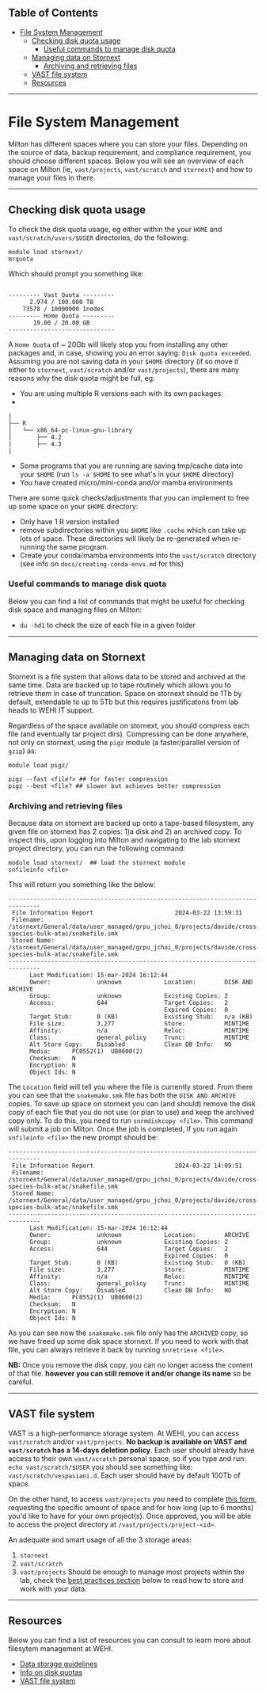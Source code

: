 ## Table of Contents
- [File System Management](#file-system-management)
  - [Checking disk quota usage](#checking-disk-quota-usage)
    - [Useful commands to manage disk quota](#useful-commands-to-manage-disk-quota)
  - [Managing data on Stornext](#managing-data-on-stornext)
    - [Archiving and retrieving files](#archiving-and-retrieving-files)
  - [VAST file system](#vast-file-system)
  - [Resources](#resources)
--------------------------------------------------

# File System Management

Milton has different spaces where you can store your files. Depending on the source of data, backup requirement, and compliance requirement, you should choose different spaces. Below you will see an overview of each space on Milton (ie, `vast/projects`, `vast/scratch` and `stornext`) and how to manage your files in there.

--------------------------------------------------

## Checking disk quota usage

To check the disk quota usage, eg either within the your `HOME` and `vast/scratch/users/$USER` directories, do the following:

```
module load stornext/
mrquota
```

Which should prompt you something like:

```

--------- Vast Quota ---------
      2.974 / 100.000 TB      
    73578 / 10000000 Inodes    
--------- Home Quota ---------
       19.00 / 20.00 GB       
------------------------------
```

A `Home Quota` of ~ 20Gb will likely stop you from installing any other packages and, in case, showing you an error saying: `Disk quota exceeded`. Assuming you are not saving data in your `$HOME` directory (if so move it either to `stornext`, `vast/scratch` and/or `vast/projects`), there are many reasons why the disk quota might be full, eg:
* You are using multiple R versions each with its own packages:
* 
```
│                   
├── R
│   └── x86_64-pc-linux-gnu-library
│       ├── 4.2
|       ├── 4.3
|
```
* Some programs that you are running are saving tmp/cache data into your `$HOME` (run `ls -a $HOME` to see what's in your `$HOME` directory)
* You have created micro/mini-conda and/or mamba environments 

There are some quick checks/adjustments that you can implement to free up some space on your `$HOME` directory:

* Only have 1 R version installed 
* remove subdirectories within you `$HOME` like `.cache` which can take up lots of space. These directories will likely be re-generated when re-running the same program.
* Create your conda/mamba environments into the `vast/scratch` directory (see info on `docs/creating-conda-envs.md` for this)

### Useful commands to manage disk quota 
Below you can find a list of commands that might be useful for checking disk space and managing files on Milton:

* `du -hd1` to check the size of each file in a given folder


--------------------------------------------------

## Managing data on Stornext

Stornext is a file system that allows data to be stored and archived at the same time. Data are backed up to tape routinely which allows you to retrieve them in case of truncation. Space on stornext should be 1Tb by default, extendable to up to 5Tb but this requires justificatons from lab heads to WEHI IT support.

Regardless of the space available on stornext, you should compress each file (and eventually tar project dirs). Compressing can be done anywhere, not only on stornext, using the `pigz` module (a faster/parallel version of `gzip`) as:
```
module load pigz/ 

pigz --fast <file?> ## for faster compression 
pigz --best <file? ## slower but achieves better compression

```

### Archiving and retrieving files

Because data on stornext are backed up onto a tape-based filesystem, any given file on stornext has 2 copies: 1)a disk and 2) an archived copy. To inspect this, upon logging into Milton and navigating to the lab stornext project directory, you can run the following command:

```
module load stornext/  ## load the stornext module
snfileinfo <file> 
```

This will return you something like the below:

```
-------------------------------------------------------------------------------
 File Information Report                       2024-03-22 13:59:31
 Filename:    /stornext/General/data/user_managed/grpu_jchoi_0/projects/davide/cross-species-bulk-atac/snakefile.smk
 Stored Name: /stornext/General/data/user_managed/grpu_jchoi_0/projects/davide/cross-species-bulk-atac/snakefile.smk
-------------------------------------------------------------------------------
      Last Modification: 15-mar-2024 16:12:44
      Owner:             unknown            Location:        DISK AND ARCHIVE
      Group:             unknown            Existing Copies: 2
      Access:            644                Target Copies:   2
                                            Expired Copies:  0
      Target Stub:       0 (KB)             Existing Stub:   n/a (KB)
      File size:         3,277              Store:           MINTIME
      Affinity:          n/a                Reloc:           MINTIME
      Class:             general_policy     Trunc:           MINTIME
      Alt Store Copy:    Disabled           Clean DB Info:   NO
      Media:      PC0552(1)  UB0600(2)  
      Checksum:   N
      Encryption: N
      Object Ids: N
```
The `Location` field will tell you where the file is currently stored. From there you can see that the `snakemake.smk` file has both the `DISK AND ARCHIVE` copies. To save up space on stornext you can (and should) remove the disk copy of each file that you do not use (or plan to use) and keep the archived copy only. To do this, you need to run `snrmdiskcopy <file>`. This command will submit a job on Milton. Once the job is completed, if you run again `snfileinfo <file>` the new prompt should be:

```
-------------------------------------------------------------------------------
 File Information Report                       2024-03-22 14:09:51
 Filename:    /stornext/General/data/user_managed/grpu_jchoi_0/projects/davide/cross-species-bulk-atac/snakefile.smk
 Stored Name: /stornext/General/data/user_managed/grpu_jchoi_0/projects/davide/cross-species-bulk-atac/snakefile.smk
-------------------------------------------------------------------------------
      Last Modification: 15-mar-2024 16:12:44
      Owner:             unknown            Location:        ARCHIVE
      Group:             unknown            Existing Copies: 2
      Access:            644                Target Copies:   2
                                            Expired Copies:  0
      Target Stub:       0 (KB)             Existing Stub:   0 (KB)
      File size:         3,277              Store:           MINTIME
      Affinity:          n/a                Reloc:           MINTIME
      Class:             general_policy     Trunc:           MINTIME
      Alt Store Copy:    Disabled           Clean DB Info:   NO
      Media:      PC0552(1)  UB0600(2)  
      Checksum:   N
      Encryption: N
      Object Ids: N

```

As you can see now the `snakemake.smk` file only has the `ARCHIVED` copy, so we have freed up some disk space stornext. If you need to work with that file, you can always retrieve it back by running `snretrieve <file>`. <br/>

**NB:** Once you remove the disk copy, you can no longer access the content of that file. **however you can still remove it and/or change its name** so be careful. 

--------------------------------------------------
## VAST file system

VAST is a high-performance storage system. At WEHI, you can access `vast/scratch` and/or `vast/projects`. **No backup is available on VAST and `vast/scratch` has a 14-days deletion policy**. Each user should already have access to their own `vast/scratch` personal space, so if you type and run: `echo vast/scratch/$USER` you should see something like: `vast/scratch/vespasiani.d`. Each user should have by default 100Tb of space. <br/> 

On the other hand, to access `vast/projects` you need to complete [this form](https://support.wehi.edu.au/support/catalog/items/72), requesting the specific amount of space and for how long (up to 6 months) you'd like to have for your own project(s). Once approved, you will be able to access the project directory at `/vast/projects/project-<id>`.

An adequate and smart usage of all the 3 storage areas: 
1. `stornext`
2. `vast/scratch`
3. `vast/projects`
Should be enough to manage most projects within the lab, check the [best practices section](#best-practices) below to read how to store and work with your data.

--------------------------------------------------

## Resources
Below you can find a list of resources you can consult to learn more about filesytem management at WEHI. 

* [Data storage guidelines](https://wehieduau.sharepoint.com/sites/rc2/SitePages/Data-how-to-store.aspx#stornext-and-vast)
* [Info on disk quotas](https://wehieduau.sharepoint.com/sites/rc2/SitePages/Disk-quotas.aspx)
* [VAST file system](https://wehieduau.sharepoint.com/sites/rc2/SitePages/high-performance-storage.aspx)
